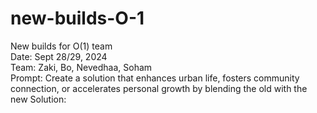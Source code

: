 # new-builds-O-1
New builds for O(1) team
<br />
Date: Sept 28/29, 2024
<br />
Team: Zaki, Bo, Nevedhaa, Soham 
<br />
Prompt: Create a solution that enhances urban life, fosters community connection, or accelerates personal growth by blending the old with the new
Solution: 

